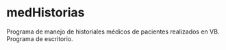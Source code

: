 # medHistorias
Programa de manejo de historiales médicos de pacientes realizados en VB. Programa de escritorio.
